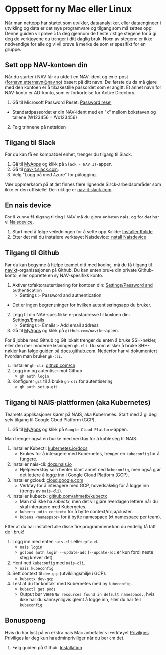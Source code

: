 # Oppsett for ny Mac eller Linux

Når man nettopp har startet som utvikler, dataanalytiker, eller dataengineer i utvikling og data er det mye programvare og tilgang som må settes opp!
Denne guiden vil prøve å ta deg gjennom de fleste viktige stegene for å gi deg de verktøyene du trenger i ditt daglig bruk.
Noen av stegene er ikke nødvendige for alle og vi vil prøve å merke de som er spesifikt for en gruppe.

## Sett opp NAV-kontoen din

Når du starter i NAV får du utdelt en NAV-ident og en e-post (fornavn.etternavn@nav.no) basert på ditt navn.
Det første du da må gjøre med den kontoen er å tilbakestille passordet som er angitt.
Et annet navn for NAV-konto er AD-konto, som er forkortelse for Active Directory.

1. Gå til Microsoft Password Reset: [Password reset](https://aka.ms/sspr)
 - Standardpassordet er din NAV-ident med en "x" mellom bokstaven og tallene (W123456 = Wx123456)
2. Følg trinnene på nettsiden

## Tilgang til Slack

Før du kan få en kompatibel enhet, trenger du tilgang til Slack.

1. Gå til [MyApps](https://myapps.microsoft.com/) og klikk på `Slack - NAV IT`-appen.
2. Gå til [nav-it.slack.com](https://nav-it.slack.com).
3. Velg "Logg på med Azure" for pålogging.

Vær oppmerksom på at det finnes flere lignende Slack-arbeidsområder som ikke er den offisielle!
Den riktige er [nav-it.slack.com](https://nav-it.slack.com).

## En nais device

For å kunne få tilgang til ting i NAV må du gjøre enheten nais, og for det har vi [Naisdevice](https://docs.nais.io/operate/naisdevice/).

1. Start med å følge veiledningen for å sette opp Kolide: [Installer Kolide](https://docs.nais.io/operate/naisdevice/how-to/install-kolide/)
2. Etter det må du installere verktøyet Naisdevice: [Install Naisdevice](https://docs.nais.io/operate/naisdevice/how-to/install/)

## Tilgang til Github

Før du kan begynne å hjelpe teamet ditt med koding, må du få tilgang til [navikt](https://github.com/navikt)-organisasjonen på Github.
Du kan enten bruke din private Github-konto, eller opprette en ny NAV-spesifikk konto.

1. Aktiver tofaktorautentisering for kontoen din: [Settings/Password and authentication](https://github.com/settings/security)
    - Settings > Password and authentication
 - Det er ingen begrensninger for hvilken autentiseringsapp du bruker.
2. Legg til din NAV-spesifikke e-postadresse til kontoen din: [Settings/Emails](https://github.com/settings/emails)
    - Settings > Emails > Add email address
3. Gå til [MyApps](https://myapps.microsoft.com/) og klikk på `github.com/navikt`-appen.

For å jobbe med Github og Git lokalt trenger du enten å bruke SSH-nøkler, eller den mer moderne løsningen `gh-cli`.
Du som ønsker å bruke SHH-nøkler kan følge guiden på [docs.github.com](https://docs.github.com/en/authentication/connecting-to-github-with-ssh/generating-a-new-ssh-key-and-adding-it-to-the-ssh-agent).
Nedenfor har vi dokumentert hvordan man bruker `gh-cli`.

1. Installer `gh-cli`: [github.com/cli](https://github.com/cli/cli#installation)
2. Logg inn og autentiser mot Github
    - `gh auth login`
3. Konfigurer `git` til å bruke `gh-cli` for autentisering.
    - `gh auth setup-git`

## Tilgang til NAIS-plattformen (aka Kubernetes)

Teamets applikasjoner kjører på NAIS, aka Kubernetes.
Start med å gi deg selv tilgang til Google Cloud Platform (GCP).

1. Gå til [MyApps](https://myapps.microsoft.com/) og klikk på `Google Cloud Platform`-appen.

Man trenger også en bunke med verktøy for å koble seg til NAIS.

1. Installer Kubectl: [kubernetes.io/docs](https://kubernetes.io/docs/tasks/tools/#kubectl)
    - Brukes for å interagere med Kubernetes, trenger en `kubeconfig` for å fungere.
2. Installer nais-cli: [docs.nais.io](https://docs.nais.io/operate/cli/how-to/install/)
    - Hjelpeverktøy som henter blant annet ned `kubeconfig`, men også gjør det lettere å logge inn i Google Cloud Platform (GCP).
3. Installer gcloud: [cloud.google.com](https://cloud.google.com/sdk/docs/install)
    - Verktøy for å interagere med GCP, hovedsakelig for å logge inn (trengs av `nais-cli`).
4. Installer kubectx: [github.com/ahmetb/kubectx](https://github.com/ahmetb/kubectx?tab=readme-ov-file#installation)
    - Man må ikke ha _kubectx_, men det vil gjøre hverdagen lettere når du skal interagere med Kubernetes.
    - `kubectx <din context>` for å bytte context/miljø/cluster.
    - `kubens <namespace>` for å bytte namespace (et namespace per team).
    
Etter at du har installert alle disse fire programmene kan du endelig få tatt de i bruk!

1. Logg inn med enten `nais-cli` eller `gcloud`.
    - `nais login`
    - `gcloud auth login --update-adc` (`--update-adc` er kun fordi neste steg krever det)
2. Hent ned `kubeconfig` med `nais-cli`.
    - `nais kubeconfig`
3. Sett context til `dev-gcp` (utviklingsmiljø i GCP).
    - `kubectx dev-gcp`
4. Test at du får kontakt med Kubernetes med ny `kubeconfig`.
    - `kubectl get pods`
    - Output bør være `No resources found in default namespace.`, hvis ikke har du sannsynligvis glemt å logge inn, eller du har feil `kubeconfig`.
    
## Bonuspoeng

Hvis du har lyst på en ekstra nais Mac anbefaler vi verktøyet [Priviliges](https://github.com/SAP/macOS-enterprise-privileges).
Priviliges lar deg kun ha adminpriviliger når du ber om det.

1. Følg guiden på Github: [Installation](https://github.com/SAP/macOS-enterprise-privileges/wiki/Installation)
